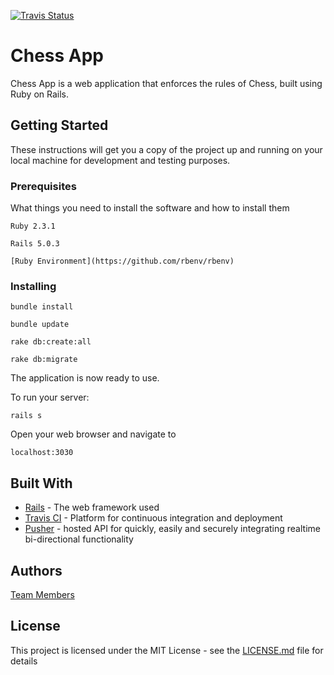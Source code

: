 [![Travis Status](https://travis-ci.org/TheFirehoseProject-TeamProject/ChessApp.svg?branch=master)](https://travis-ci.org/TheFirehoseProject-TeamProject/ChessApp)

# Chess App

Chess App is a web application that enforces the rules of Chess, built using Ruby on Rails.

## Getting Started

These instructions will get you a copy of the project up and running on your local machine for development and testing purposes.

### Prerequisites

What things you need to install the software and how to install them

```
Ruby 2.3.1

Rails 5.0.3

[Ruby Environment](https://github.com/rbenv/rbenv)
```

### Installing

```
bundle install

bundle update

rake db:create:all

rake db:migrate
```

The application is now ready to use.

To run your server:

```
rails s
```

Open your web browser and navigate to

```
localhost:3030
```

## Built With

* [Rails](http://rubyonrails.org/) - The web framework used
* [Travis CI](https://travis-ci.org/) - Platform for continuous integration and deployment
* [Pusher](https://pusher.com/) - hosted API for quickly, easily and securely integrating realtime bi-directional functionality

## Authors

[Team Members](https://github.com/orgs/TheFirehoseProject-TeamProject/people)

## License

This project is licensed under the MIT License - see the [LICENSE.md](LICENSE.md) file for details
